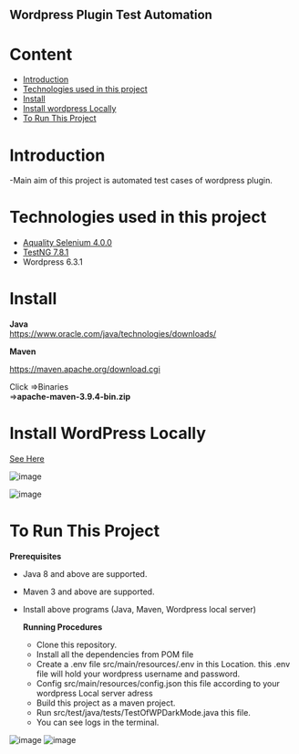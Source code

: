## Wordpress Plugin Test Automation

# Content
- [Introduction](https://github.com/imranhasanraaz/wp_darkmode_automation/blob/main/README.md#introduction)
- [Technologies used in this project](https://github.com/imranhasanraaz/wp_darkmode_automation/blob/main/README.md#technologies-used-in-this-project)
- [Install](https://github.com/imranhasanraaz/wp_darkmode_automation/blob/main/README.md#install)
- [Install wordpress Locally](https://github.com/imranhasanraaz/wp_darkmode_automation/blob/main/README.md#install-wordpress-locally)
- [To Run This Project](https://github.com/imranhasanraaz/wp_darkmode_automation/blob/main/README.md#to-run-this-project)

# Introduction
-Main aim of this project is automated test cases of wordpress plugin. 

# Technologies used in this project
- [Aquality Selenium 4.0.0](https://github.com/aquality-automation/aquality-selenium-java)
- [TestNG 7.8.1](https://mvnrepository.com/artifact/org.testng/testng)
- Wordpress 6.3.1 

# Install
**Java**  
https://www.oracle.com/java/technologies/downloads/

**Maven**

 https://maven.apache.org/download.cgi
 
 Click =>Binaries    
 =>**apache-maven-3.9.4-bin.zip**

# Install WordPress Locally

[See Here](https://www.hostinger.com/tutorials/wordpress-localhost)

![image](https://github.com/imranhasanraaz/wp_darkmode_automation/assets/110620143/6f8313c6-7ba5-4c5f-8a44-3402149f466d)

![image](https://github.com/imranhasanraaz/wp_darkmode_automation/assets/110620143/0e884a99-9765-4bf1-9866-41a6f46748f7)


# To Run This Project
**Prerequisites**
- Java 8 and above are supported.
- Maven 3 and above are supported.
- Install above programs (Java, Maven, Wordpress local server)

  **Running Procedures**
  - Clone this repository.
  - Install all the dependencies from POM file
  - Create a .env file src/main/resources/.env in this Location. this .env file will hold your wordpress username and password.
  - Config src/main/resources/config.json this file according to your wordpress Local server adress
  - Build this project as a maven project.
  - Run src/test/java/tests/TestOfWPDarkMode.java this file.
  - You can see logs in the terminal.
    
![image](https://github.com/imranhasanraaz/wp_darkmode_automation/assets/110620143/1e43b60e-0ce2-4dd7-a543-b628b1ebbca1)
![image](https://github.com/imranhasanraaz/wp_darkmode_automation/assets/110620143/861eac0d-5029-4e69-ac34-b8d093e9c1f5)


    
